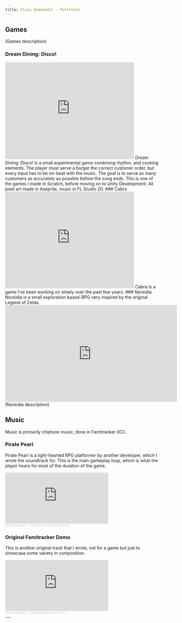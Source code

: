```yaml
---
title: Elias Ananiadis - Portfolio
---
```


## Games
(Games description)

### Dream Dining: Disco!
<iframe width="420" height="315" src="https://www.youtube.com/embed/J5qicULEyyA" frameborder="0" allow="accelerometer; autoplay; encrypted-media; gyroscope; picture-in-picture" allowfullscreen></iframe>
Dream Dining: Disco! is a small experimental game combining rhythm, and cooking elements. The player must serve a burger the correct customer order, but every input has to be on-beat with the music. The goal is to serve as many customers as accurately as possible before the song ends. This is one of the games I made in Scratch, before moving on to Unity Development.  
All pixel art made in Aseprite, music in FL Studio 20.
### Cabra
<iframe width="420" height="315" src="https://www.youtube.com/embed/pqednm-uVrk" frameborder="0" allow="accelerometer; autoplay; encrypted-media; gyroscope; picture-in-picture" allowfullscreen></iframe>
Cabra is a game I've been working on slowly over the past few years.
### Noreidia
Noreidia is a small exploration based-RPG very inspired by the original Legend of Zelda.
<iframe width="560" height="315" src="https://www.youtube.com/embed/ec8_cgII_uo" frameborder="0" allow="accelerometer; autoplay; clipboard-write; encrypted-media; gyroscope; picture-in-picture" allowfullscreen></iframe>
(Noreidia description)

## Music
Music is primarily chiptune music, done in Famitracker 0CC.

### Pirate Pearl
Pirate Pearl is a light-hearted RPG platformer by another developer, which I wrote the soundtrack for. This is the main gameplay loop, which is what the player hears for most of the duration of the game.
<iframe width="66.66%" height="166" scrolling="no" frameborder="no" allow="autoplay" src="https://w.soundcloud.com/player/?url=https%3A//api.soundcloud.com/tracks/880939552%3Fsecret_token%3Ds-8NWD82BRFxh&color=%23ff5500&auto_play=false&hide_related=false&show_comments=true&show_user=true&show_reposts=false&show_teaser=true"></iframe><div style="font-size: 10px; color: #cccccc;line-break: anywhere;word-break: normal;overflow: hidden;white-space: nowrap;text-overflow: ellipsis; font-family: Interstate,Lucida Grande,Lucida Sans Unicode,Lucida Sans,Garuda,Verdana,Tahoma,sans-serif;font-weight: 100;"><a href="https://soundcloud.com/elias-ananiadis" title="Elias Ananiadis" target="_blank" style="color: #cccccc; text-decoration: none;">Elias Ananiadis</a> · <a href="https://soundcloud.com/elias-ananiadis/pirate-pearl-gameplay-loop/s-8NWD82BRFxh" title="&quot;Pirate Pearl&quot; Gameplay Loop" target="_blank" style="color: #cccccc; text-decoration: none;">&quot;Pirate Pearl&quot; Gameplay Loop</a></div>

### Original Famitracker Demo
This is another original track that I wrote, not for a game but just to showcase some variety in composition.
<iframe width="66.66%" height="166" scrolling="no" frameborder="no" allow="autoplay" src="https://w.soundcloud.com/player/?url=https%3A//api.soundcloud.com/tracks/880944712%3Fsecret_token%3Ds-UOpqUGW0J5e&color=%23ff5500&auto_play=false&hide_related=false&show_comments=true&show_user=true&show_reposts=false&show_teaser=true"></iframe><div style="font-size: 10px; color: #cccccc;line-break: anywhere;word-break: normal;overflow: hidden;white-space: nowrap;text-overflow: ellipsis; font-family: Interstate,Lucida Grande,Lucida Sans Unicode,Lucida Sans,Garuda,Verdana,Tahoma,sans-serif;font-weight: 100;"><a href="https://soundcloud.com/elias-ananiadis" title="Elias Ananiadis" target="_blank" style="color: #cccccc; text-decoration: none;">Elias Ananiadis</a> · <a href="https://soundcloud.com/elias-ananiadis/original-famitracker-demo/s-UOpqUGW0J5e" title="Original Famitracker Demo" target="_blank" style="color: #cccccc; text-decoration: none;">Original Famitracker Demo</a></div>
---
